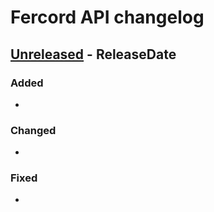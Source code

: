 # Fercord API changelog

<!-- next-header -->

## [Unreleased] - ReleaseDate

### Added
-

### Changed
-

### Fixed
-

<!-- next-url -->
[Unreleased]: https://github.com/kekonn/fercord/compare/2b0df937a95c61775b2bdbadcbc212615ac2029d...HEAD